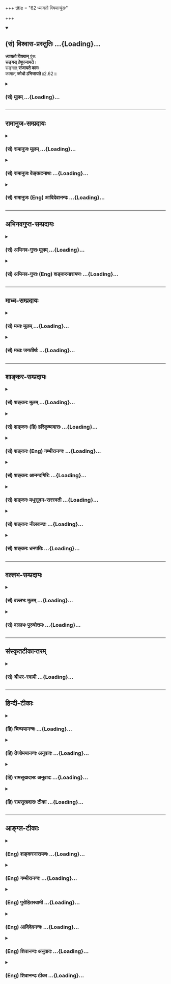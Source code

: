 +++
title = "62 ध्यायतो विषयान्पुंसः"

+++
<div class="js_include" newlevelforh1="2" title="(सं) विश्वास-प्रस्तुतिः" unfilled url="/mahAbhAratam/shlokashaH/06-bhIShma-parva/03-bhagavad-gItA-parva/saMskRtam/vishvAsa-prastutiH/02_sAnkhya-yogaH_sarva-/62_dhyAyato_viShayAn.md">
<details open><summary><h2>(सं) विश्वास-प्रस्तुतिः ...{Loading}...</h2></summary>

**ध्यायतो विषयान्** पुंसः  
**सङ्गस् तेषूपजायते**।  
सङ्गात् **संजायते कामः**  
कामात् **क्रोधो ऽभिजायते**॥2.62॥
</details>
</div>
<div class="js_include collapsed" newlevelforh1="3" title="(सं) मूलम्" unfilled url="/mahAbhAratam/shlokashaH/06-bhIShma-parva/03-bhagavad-gItA-parva/saMskRtam/mUlam/02_sAnkhya-yogaH_sarva-/62_dhyAyato_viShayAn.md">
<details><summary><h3>(सं) मूलम् ...{Loading}...</h3></summary>

ध्यायतो विषयान्पुंसः सङ्गस्तेषूपजायते।  
सङ्गात् संजायते कामः कामात्क्रोधोऽभिजायते।।2.62।।
</details>
</div>


_________________
## रामानुज-सम्प्रदायः
<div class="js_include collapsed" newlevelforh1="3" title="(सं) रामानुजः मूलम्" unfilled url="/mahAbhAratam/shlokashaH/06-bhIShma-parva/03-bhagavad-gItA-parva/saMskRtam/rAmAnujaH/mUlam/02_sAnkhya-yogaH_sarva-/62_dhyAyato_viShayAn.md">
<details><summary><h3>(सं) रामानुजः मूलम् ...{Loading}...</h3></summary>

।।2.62।। अनिरस्तविषयानुरागस्य हि मयि अनिवेशतिमनस इन्द्रियाणि संयम्य
अवस्थितस्य अपि अनादिपापवासनया विषयध्यानम् अवर्जनीयं स्यात्। **ध्यायतो
विषयान् पुंसः** पुनरपि **सङ्गः** अतिप्रवृद्धो जायते।  
  
**सङ्गात् संजायते कामः।** कामो नाम सङ्गस्य विपाकदशा। पुरुषो यां दशाम्
आपन्नो विषयान् अभुक्त्वा स्थातुं न शक्नोति स कामः। **कामात् क्रोधः
अभिजायते।** कामे वर्तमाने विषये च असन्निहिते सन्निहितान् पुरुषान् प्रति
एभिः अस्मदिष्टं विहतम् इति क्रोधो भवति।  

</details>
</div>
<div class="js_include collapsed" newlevelforh1="3" title="(सं) रामानुजः वेङ्कटनाथः" unfilled url="/mahAbhAratam/shlokashaH/06-bhIShma-parva/03-bhagavad-gItA-parva/saMskRtam/rAmAnujaH/venkaTanAthaH/02_sAnkhya-yogaH_sarva-/62_dhyAyato_viShayAn.md">
<details><summary><h3>(सं) रामानुजः वेङ्कटनाथः ...{Loading}...</h3></summary>

।।2.62 2.63।। उक्तान्योन्याश्रयणफलभूताया इन्द्रियजयात्मदर्शनयोरसिद्धेः
प्रकारः श्लोकद्वयेन प्रपञ्च्यत इत्याह एवमिति। अदृष्टात्मस्वरूपस्य
विषयान् ध्यायत इत्यनुवादसिद्धां विषयेषु स्वरसवाहितां सहेतुकामाह
अनिरस्तेति। अत्र संयम्येति निमीलनादिमात्रकृतं निवारणमुच्यते। उपजायत
इत्यत्रोपसर्गाभिप्रेतं विविच्य दर्शयति अतिप्रवृद्धो जायत इति।
सङ्गकामयोरभेदात्कार्यकारणभावानुपपत्तिरित्यत्राह कामो नामेति।
विपाकदशाशब्देन सामान्यत उक्तेऽपि व्यावृत्ताकारप्रतिपत्तिर्न स्यादिति
तल्लक्षणमाह पुरुष इति। सर्वदा कामस्य क्रोधहेतुत्वं नास्तीत्यत उक्तंविषये
चासन्निहित इति। न केवलं कामप्रतिबन्धकानेव पुरुषान् प्रति क्रोधः अपितु
कृत्याकृत्यविवेकान्धतया तस्यां दशायामुपलभ्यमानान् सर्वान् प्रत्यपीति
द्योतनायसन्निहितानित्युक्तम्। ईश्वरोऽपि हि क्रोधवेगमभिनयन कस्मिंश्चिदेव
रक्षसि द्रुह्यतिसदेवगन्धर्वमनुष्यपन्नगं जगत्सशैलं परिवर्तयाम्यहम्
वा.रा.3।64।76 इत्याह। अयं चाभिजायत इत्यत्रोपसर्गाभिप्रेतार्थः अभितो जायत
इत्यर्थः। समित्येकीकारे ततोऽत्र सम्मोहः कृत्याकृत्याविवेकात्मा मोह
इत्यभिप्रायेणाह कृत्येति। सम्मोहस्य स्मृतिभ्रंशहेतुत्वेऽवान्तरव्यापारमाह
तयेति। कुद्धः पापं न कुर्यात्कः क्रुद्धो हन्याद्गुरूनपि म.भा.3
इत्याद्यनुसारेणोक्तंसर्वमिति। ततश्चेति।
सावान्तरव्यापारात्सम्मोहादित्यर्थः। स्मर्तव्ये प्रस्तुतविषये
स्मृतिभ्रंशं योजयति प्रारब्ध इति।
स्मृतिभ्रंशादित्युत्तरवाक्यश्रृङ्खलावशात् स्मृतिविभ्रमशब्दस्य
तदेकार्थत्वायोक्तंस्मृतिभ्रंशो भवतीति। बुद्धिनाश इत्यत्र प्रकृतं
बुद्धेर्विशेषमाह आत्मेति। न तावदिह सामान्यतो ज्ञानमात्रं बुद्धिशब्दार्थः
न चेतःपूर्वमात्मदर्शनं सिद्धम् न च भविष्यदात्मदर्शनादिकमिदानीं
नाशयोग्यम्। अतस्तल्लिप्सया कृतस्तदुपायानुष्ठानाध्यवसाय
इहोपायस्मृतिसाध्यो बुद्धिशब्देनोच्यत इति भावः। प्रणश्यतीत्यत्र
नित्यस्यात्मनो नाशो ह्यसत्समत्वम्। तच्च यथावस्थिताकारानुपलम्भः। स च
देहात्मभ्रमादिकृतः तत्रापि हेतुर्देहसम्बन्ध इत्यभिप्रायेणोक्तं संसारे
निमग्न इति।  
  

</details>
</div>
<div class="js_include collapsed" newlevelforh1="3" title="(सं) रामानुजः (Eng) आदिदेवानन्दः" unfilled url="/mahAbhAratam/shlokashaH/06-bhIShma-parva/03-bhagavad-gItA-parva/saMskRtam/rAmAnujaH/english/AdidevAnandaH/02_sAnkhya-yogaH_sarva-/62_dhyAyato_viShayAn.md">
<details><summary><h3>(सं) रामानुजः (Eng) आदिदेवानन्दः ...{Loading}...</h3></summary>

2.62 Indeed, in respect of a person, whose attachment to sense-objects is expelled but whose mind is not focussed on Me, even though he controls the senses, contemplation on sense-objects is unavoidable on account of the impressions of sins from time immemorial. Again attachment increases fully in 'a man who thinks about sense-objects'.
From attachment arises desire.' What is called 'desire' is the further stage of attachment. After reaching that stage, it is not possible for a man to stay without experiencing the sense-objects. 'From such desire arises anger.' When a desire exists without its object being nearby,
anger arises against persons nearby under the following. 'Our desire is thwarted by these persons.' 'From anger there comes delusion'. Delusion is want of discrimination between what ought to be done and what ought not to be done. Not possessing that discrimination one does anything and everything. Then there follows the failure of memory, i.e., of the impressions of the earlier efforts of sense control, when one strives again to control the senses.

</details>
</div>


_________________
## अभिनवगुप्त-सम्प्रदायः
<div class="js_include collapsed" newlevelforh1="3" title="(सं) अभिनव-गुप्तः मूलम्" unfilled url="/mahAbhAratam/shlokashaH/06-bhIShma-parva/03-bhagavad-gItA-parva/saMskRtam/abhinava-guptaH/mUlam/02_sAnkhya-yogaH_sarva-/62_dhyAyato_viShayAn.md">
<details><summary><h3>(सं) अभिनव-गुप्तः मूलम् ...{Loading}...</h3></summary>

।।2.64 2.65।। ध्यायत इति। क्रोधादिति। तपस्विनो विषयत्याग एव विषयग्रहणे
पर्यवस्यति। ध्यात्वा हि ते त्यजन्ते। ध्यानकाले एव च +++(S omits च)+++ संगादयः
उपजायन्ते इति अनपायो +++(K अनुपायो)+++ विषयत्यागः स्थिरप्रज्ञस्य एव ।  

</details>
</div>
<div class="js_include collapsed" newlevelforh1="3" title="(सं) अभिनव-गुप्तः (Eng) शङ्करनारायणः" unfilled url="/mahAbhAratam/shlokashaH/06-bhIShma-parva/03-bhagavad-gItA-parva/saMskRtam/abhinava-guptaH/english/shankaranArAyaNaH/02_sAnkhya-yogaH_sarva-/62_dhyAyato_viShayAn.md">
<details><summary><h3>(सं) अभिनव-गुप्तः (Eng) शङ्करनारायणः ...{Loading}...</h3></summary>

2.62 See Comment under 2.63

</details>
</div>


_________________
## माध्व-सम्प्रदायः
<div class="js_include collapsed" newlevelforh1="3" title="(सं) मध्वः मूलम्" unfilled url="/mahAbhAratam/shlokashaH/06-bhIShma-parva/03-bhagavad-gItA-parva/saMskRtam/madhvaH/mUlam/02_sAnkhya-yogaH_sarva-/62_dhyAyato_viShayAn.md">
<details><summary><h3>(सं) मध्वः मूलम् ...{Loading}...</h3></summary>

।।2.62 2.63।। रागादिदोषकारणमाह परिहाराय श्लोकद्वयेन। सम्मोहोऽधर्मेच्छा।
तथा हि मोहशब्दार्थ उक्त उपगीतासुमोहसंज्ञितम्। अधर्मलक्षणं च नियतं
पापकर्मसु इति। तथाचान्यत्रसम्मोहोऽधर्मकामिता इति। स्मृतिविभ्रमः
प्रतिषेधादिस्मृतिनाशः। बुद्धिनाशः सर्वात्मना दोषबुद्धिनाशः। विनश्यति
नरकाद्यनर्थं प्राप्नोति। तथा ह्युक्तम् अधर्मकामिनः शास्त्रे
विस्मृतिर्जायते यदा। दोषादृष्टेस्तत्कृतेश्च नरकं प्रतिपद्यते।  

</details>
</div>
<div class="js_include collapsed" newlevelforh1="3" title="(सं) मध्वः जयतीर्थः" unfilled url="/mahAbhAratam/shlokashaH/06-bhIShma-parva/03-bhagavad-gItA-parva/saMskRtam/madhvaH/jayatIrthaH/02_sAnkhya-yogaH_sarva-/62_dhyAyato_viShayAn.md">
<details><summary><h3>(सं) मध्वः जयतीर्थः ...{Loading}...</h3></summary>

।।2.62 2.63।। ध्यायतः इत्यादिना प्रकृतानुपयुक्तं किमेतदुच्यते इत्यत आह
**रागादी**ति। रागादिदोषस्य कारणं रागादिदोषकारणम्। तथा रागादिदोषः कारणं
यस्य तद्रागादिदोषकारणम् परिहाराय रागादिदोषस्य। इदमुक्तं भवति मत्परो
युक्त आसीत 2।61 इतीन्द्रियजयस्य परमसाधनमुक्तम्। रागद्वेषपरिहारोऽप्यपरं
साधनमिति वक्ष्यति। तत्र स एव कथं स्यात् इत्या(शङ्कायां) काङ्क्षायां
उपोद्धातप्रक्रिययेदमुच्यत इति। सम्मोहो मूर्छाऽत्र न सङ्गच्छत
इत्यतोऽन्यथा व्याचष्टे **सम्मोह** इति। अधर्मेच्छा अकार्येच्छा। कुतः
इत्यत आह **तथा ही**ति। संशब्दस्तु तस्यैव विशेषक इति भावः।
अदृष्टरूपाधर्मविषयम्। तद्धेतुषु पापकर्मसु च नियतं कामनं
मोहसंज्ञितमित्यर्थः। स्पष्टं चात्र प्रमाणमाह **तथा चे**ति।
यत्किञ्चिद्विषयस्य स्मृतिविभ्रमस्य प्रकृतानुपयोगात्सम्यग्व्याचष्टे
**स्मृतिविभ्रम** इति। विभ्रमोऽनवस्थानं नाश इति यावत्। चेतनस्य कथं
बुद्धिनाशः इत्यत आह **बुद्धिनाश** इति। स्मृतिविभ्रम एवायमित्यतः
सर्वात्मनेत्युक्तम्। नित्य आत्मेत्युक्तम् तत्कथं विनश्यति इत्यत आह
**विनश्यती**ति। उक्तार्थे प्रमाणमाह **तथा ही**ति। तदा दोषादृष्टेः।
एतदुक्तं भवति रागद्वेषयोः परम्परयानरकाद्यनर्थप्राप्तिः कार्यमिति ज्ञानेन
तत्परिजिहीर्षायां विषयध्यानपरम्परया तत्कारणमिति ज्ञानेन
तदकारणात्तयोरनुत्पादो भवतीति।  

</details>
</div>


_________________
## शाङ्कर-सम्प्रदायः
<div class="js_include collapsed" newlevelforh1="3" title="(सं) शङ्करः मूलम्" unfilled url="/mahAbhAratam/shlokashaH/06-bhIShma-parva/03-bhagavad-gItA-parva/saMskRtam/shankaraH/mUlam/02_sAnkhya-yogaH_sarva-/62_dhyAyato_viShayAn.md">
<details><summary><h3>(सं) शङ्करः मूलम् ...{Loading}...</h3></summary>

।।2.62।।  
  
**ध्यायतः** चिन्तयतः **विषयान्** शब्दादीन् विषयविशेषान् आलोचयतः
**पुंसः** पुरुषस्य **सङ्गः** आसक्तिः प्रीतिः **तेषु** विषयेषु
**उपजायते** उत्पद्यते। **सङ्गात्** प्रीतेः **संजायते** समुत्पद्यते
**कामः** तृष्णा। **कामात्** कुतश्चित् प्रतिहतात् **क्रोधः
अभिजायते।।  
**

</details>
</div>
<div class="js_include collapsed" newlevelforh1="3" title="(सं) शङ्करः (हि) हरिकृष्णदासः" unfilled url="/mahAbhAratam/shlokashaH/06-bhIShma-parva/03-bhagavad-gItA-parva/saMskRtam/shankaraH/hindI/harikRShNadAsaH/02_sAnkhya-yogaH_sarva-/62_dhyAyato_viShayAn.md">
<details><summary><h3>(सं) शङ्करः (हि) हरिकृष्णदासः ...{Loading}...</h3></summary>

।।2.62।। इतना कहनेके उपरान्त अब यह पतनाभिमुख पुरुषके समस्त अनर्थोंका कारण
बतलाया जाता है  
  
विषयोंका ध्यान चिन्तन करनेवाले पुरुषकी अर्थात् शब्दादि विषयोंके भेदोंकी
बारंबार आलोचना करनेवाले पुरुषकी उन विषयोंमें आसक्ति प्रीति उत्पन्न हो
जाती है। आसक्तिसे कामना तृष्णा उत्पन्न होती है। कामसे अर्थात् किसी भी
कारणवश विच्छिन्न हुई इच्छासे क्रोध उत्पन्न होता है।  

</details>
</div>
<div class="js_include collapsed" newlevelforh1="3" title="(सं) शङ्करः (Eng) गम्भीरानन्दः" unfilled url="/mahAbhAratam/shlokashaH/06-bhIShma-parva/03-bhagavad-gItA-parva/saMskRtam/shankaraH/english/gambhIrAnandaH/02_sAnkhya-yogaH_sarva-/62_dhyAyato_viShayAn.md">
<details><summary><h3>(सं) शङ्करः (Eng) गम्भीरानन्दः ...{Loading}...</h3></summary>

2.62 Pumsah, in the case of a person; dhyayatah, who dwells on, thinks
of; visayan, the objects, the specialities \[Specialities: The charms
imagined in them.\] of the objects such as sound etc.; upajayate, there
arises; sangah, attachment, fondness, love; tesu, for them, for those
objects. Sangat, from attachment, from love; sanjayate, grows; kamah,
hankering, thirst. When that is obstructed from any arter, kamat, from
hankering; abhijayate, springs; krodhah, anger. Krodhat, from anger;
bhavati, follows; sammohah, delusion, absence of discrimination with
regard to what should or should not be done. For, an angry man, becoming
deluded, abuses even a teacher. Sammohat, from delusion; (comes)
smrti-vibhramah, failure of memory originating from the impressions
acired from the instructions of the scriptures and teachers. When there
is an occasion for memory to rise, it does not occur. Smrti-bhramsat,
from that failure of memory; (results) buddhi-nasah, loss of
understanding. The unfitness of the mind to discriminate between what
should or should not be done is called loss of understanding.
Buddhi-nasat, from the loss of understanding; pranasyati, he perishes.
Indeed, a man continues tobe himself so long as his mind remains fit to
distinguish between what he ought to and ought not do. When it becomes
unfit, a man is verily ruined. Therefore, when his internal organ, his
understanding, is destroyed, a man is ruined, i.e. he becomes unfit for
the human Goal. Thinking of objects has been said to be the root of all
evils. After that, this which is the cause of Liberation is being now
stated: \[If even the memory of objects be a source of evil, then their
enjoyment is more so. Hence, a sannyasin seeking Liberation cannot avoid
this evil, since he has to move about for food which is necessary for
the maintenance of his body. The present verse is an answer to this
apprehension.\]

</details>
</div>
<div class="js_include collapsed" newlevelforh1="3" title="(सं) शङ्करः आनन्दगिरिः" unfilled url="/mahAbhAratam/shlokashaH/06-bhIShma-parva/03-bhagavad-gItA-parva/saMskRtam/shankaraH/AnandagiriH/02_sAnkhya-yogaH_sarva-/62_dhyAyato_viShayAn.md">
<details><summary><h3>(सं) शङ्करः आनन्दगिरिः ...{Loading}...</h3></summary>

।।2.62।। समनन्तरश्लोकद्वयतात्पर्यमाह **अथेति।**
पुरुषार्थोपायोपदेशानन्तर्यमथशब्दार्थः। तन्निष्ठत्वराहित्यावस्थां दर्शयति
**इदानीमिति।** पराभविष्यतो महान्तमनर्थं गमिष्यतो
विवेकविज्ञानविहीनस्येति यावत् सर्वानर्थमूलं विषयाभिध्यानं तस्य
तथात्वमनुभवसिद्धमिति वक्तुमिदमित्युक्तन्। विषयेषु
विशेषत्वमारोपितरमणीयत्वं प्रीतिरासक्तिरिति साधारणासक्तिमात्रं गृह्यते।
तृष्णेत्युद्रिका शक्तिरुक्ता प्रतिबन्धेन प्रणाशेन वा प्रतिहतिः।  

</details>
</div>
<div class="js_include collapsed" newlevelforh1="3" title="(सं) शङ्करः मधुसूदन-सरस्वती" unfilled url="/mahAbhAratam/shlokashaH/06-bhIShma-parva/03-bhagavad-gItA-parva/saMskRtam/shankaraH/madhusUdana-sarasvatI/02_sAnkhya-yogaH_sarva-/62_dhyAyato_viShayAn.md">
<details><summary><h3>(सं) शङ्करः मधुसूदन-सरस्वती ...{Loading}...</h3></summary>

।।2.62 2.63।। ननु मनसो बाह्येन्द्रियप्रवृत्तिद्वाराऽनर्थहेतुत्वं
निगृहीतबाह्येन्द्रियस्य तूत्खातदंष्ट्रोरगवन्मनस्यनिगृहीतेऽपि न कापि
क्षतिर्बाह्योद्योगाभावेनैव कृतकृत्यत्वादतो युक्त आसीतेति
व्यर्थमुक्तमित्याशङ्का निगृहीतबाह्येन्द्रियस्यापि युक्तत्वाभावे
सर्वानर्थप्राप्तिमाह द्वाभ्याम् निगृहीतबाह्येन्द्रियस्यापि
शब्दादीन्विषयान्ध्यायतो मनसा पुनःपुनश्चिन्तयतः पुंसस्तेषु विषयेषु सङ्ग
आसङ्गो ममात्यन्तं सुखहेतव एत इत्येवं शोभनाध्यासलक्षणः प्रीतिविशेष
उपजायते।  
  
सङ्गात्सुखहेतुत्वज्ञानलक्षणात्संजायते कामो ममैते भवन्त्विति
तृष्णाविशेषः।  
  
तस्मात्कामात्कुतश्चित्प्रतिहन्यमानात्तत्प्रतिघातकविषयः
क्रोधोऽभिज्वलनात्माभिजायते। क्रोधाद्भवति संमोहः  
  
कार्याकार्यविवेकाभावरूपः। संमोहात्स्मृतिविभ्रमः स्मृतेः
शास्त्राचार्योपदिष्टार्थानुसन्धानस्य विभ्रमो विचलनं विभ्रंशः। तस्माच्च
स्मृतिभ्रंशाद्बुद्धेरैकात्म्याकारमनोवृत्तेर्नाशो विपरीतभावनोपचयदोषेण
प्रतिबन्धादनुत्पत्तिरनुत्पन्नायाश्च फलायोग्यत्वेन विलयः।
बुद्धिनाशात्प्रणश्यति तस्याश्च फलभूताया बुद्धेर्विलोपात्प्रणश्यति
सर्वपुरुषार्थायोग्यो भवति। यो हि पुरुषार्था योग्यो जातः स मृत एवेति लोके
व्यवह्रियते। अतः प्रणश्यतीत्युक्तम्। यस्मादेवं मनसो निग्रहाभावे
निगृहीतबाह्येन्द्रियस्यापि  
  
परमानर्थप्राप्तिस्तस्मान्महता प्रयत्नेन मनो निगृह्णीयादित्यभिप्रायः। अतो
युक्तमुक्तंतानि सर्वाणि संयम्य युक्त आसीत इति।  

</details>
</div>
<div class="js_include collapsed" newlevelforh1="3" title="(सं) शङ्करः नीलकण्ठः" unfilled url="/mahAbhAratam/shlokashaH/06-bhIShma-parva/03-bhagavad-gItA-parva/saMskRtam/shankaraH/nIlakaNThaH/02_sAnkhya-yogaH_sarva-/62_dhyAyato_viShayAn.md">
<details><summary><h3>(सं) शङ्करः नीलकण्ठः ...{Loading}...</h3></summary>

।।2.62।। यदा पञ्चावतिष्ठन्ते ज्ञानानि मनसा सह। बुद्धिश्च न विचेष्टति
तामाहुः परमां गतिम् इति श्रुतौ इन्द्रियमनोबुद्धीनां निग्रहे
परमपदप्राप्तिरित्युक्तम्। तत्र उपसंहृतकरणस्य बाह्याञ्शब्दादीनगृह्णतो
मनोमात्रेणावस्थितस्य योगिनो मनसोऽनिग्रहे किं स्यादित्याह **ध्यायत
इति** द्वाभ्याम्। विषयाञ्शब्दादीन्ध्यायतश्चिन्तयतः पुंसः पुरुषस्य तेषु
शब्दादिषु सङ्गः संबन्धो जायते। बाह्यार्थेभ्यो निगृहीतान्यपीन्द्रियाणि
मनोदोषात्पुनर्बाह्यार्थान्गृह्णन्तीत्यर्थः। ततः
सङ्गात्कामस्तस्मिन्विषयेऽभिलाषः संजायते। कामात्कुतश्चिद्धेतोः
प्रतिहतादभिज्वलनात्मा क्रोधोऽभिजायते।  

</details>
</div>
<div class="js_include collapsed" newlevelforh1="3" title="(सं) शङ्करः धनपतिः" unfilled url="/mahAbhAratam/shlokashaH/06-bhIShma-parva/03-bhagavad-gItA-parva/saMskRtam/shankaraH/dhanapatiH/02_sAnkhya-yogaH_sarva-/62_dhyAyato_viShayAn.md">
<details><summary><h3>(सं) शङ्करः धनपतिः ...{Loading}...</h3></summary>

।।2.62 2.63।। इन्द्रियस्य जयः प्रयत्नेन संपाद्य इत्युक्तं तत्र मनसा
विषयाचिन्तनाभ्यास एवोपाय इत्याशयेन व्यतिरेके दोषमाह **ध्यायत इति।**
विषयांश्चिन्तयतः पुरुषस्य तेषु प्रीतिरुपजायते सङ्गादभिलाषः संजायते
कामात्कुतश्चित्प्रतिहतात्क्रोधोऽभिजायते क्रोधात्कर्तव्याकर्तव्यविषये
विभ्रमो भवति क्रुद्धो हि संमूढो गुरुनप्याक्रोशति तस्मात् स्मृतेः
शास्त्राचार्योपदेशाहितसंस्कारजनितायाः विभ्रंशः स्यात्
स्मृत्युत्पत्तिनिमित्तप्राप्तावनुत्पत्तिः ततः कार्याकार्यविवेकायोग्यता
बुद्धेर्नाशः तस्मात्प्रणश्यति जीवन्नेव मृतः पुरुषार्थायोग्यो भवतीति
द्वयोरर्थः। विषयध्यानमेव सर्वानर्थबीजमित्यभिप्रायः।  

</details>
</div>


_________________
## वल्लभ-सम्प्रदायः
<div class="js_include collapsed" newlevelforh1="3" title="(सं) वल्लभः मूलम्" unfilled url="/mahAbhAratam/shlokashaH/06-bhIShma-parva/03-bhagavad-gItA-parva/saMskRtam/vallabhaH/mUlam/02_sAnkhya-yogaH_sarva-/62_dhyAyato_viShayAn.md">
<details><summary><h3>(सं) वल्लभः मूलम् ...{Loading}...</h3></summary>

।।2.62 2.63।। एवं बाह्येन्द्रियसंयमाभावे दोष उक्तः इदानीं मनोनिरोधाभावे
योगबुद्धिभ्रंशदोष इति कथयंस्तस्य स्थिरप्रज्ञतां दर्शयति चतुर्भिः। तत्र
मनःसंयमाभावे दोषमाह द्वाभ्याम् ध्यायत इति विषयानिति। विचारयतश्चिन्तयत
इति यावत् आसक्तिर्भवति ततः कामाभिलाषः। ततः प्रतिहतादेव क्रोधः। ततो
विवेकाभावः। ततश्च शास्त्राचार्योपदिष्टार्थः स्मृतेर्विप्लवः। ततो
व्यवसायात्मिकबुद्धेर्नाशः। ततः प्रणश्यति अत्यन्तविस्मृतिं प्राप्तः
प्राकृत एव भवति अविशुद्धोऽपि च।  

</details>
</div>
<div class="js_include collapsed" newlevelforh1="3" title="(सं) वल्लभः पुरुषोत्तमः" unfilled url="/mahAbhAratam/shlokashaH/06-bhIShma-parva/03-bhagavad-gItA-parva/saMskRtam/vallabhaH/puruShottamaH/02_sAnkhya-yogaH_sarva-/62_dhyAyato_viShayAn.md">
<details><summary><h3>(सं) वल्लभः पुरुषोत्तमः ...{Loading}...</h3></summary>

  
  
।।2.62।। अथकथं व्रजेत इत्यत्रोत्तरमाह ध्यायत इति। विषयान् ध्यायतः
पुंसस्तेषु सङ्ग आसक्तिः स्यात्। आसक्त्या किं स्यात् इत्यत आह सङ्गादिति।
सङ्गात्कामः सञ्जायते कामाच्च क्रोधोऽभिजायते। अभितः सर्वतः
तदयोग्येष्वपीत्यर्थः।  
  
  
  

</details>
</div>


_________________
## संस्कृतटीकान्तरम्
<div class="js_include collapsed" newlevelforh1="3" title="(सं) श्रीधर-स्वामी" unfilled url="/mahAbhAratam/shlokashaH/06-bhIShma-parva/03-bhagavad-gItA-parva/saMskRtam/shrIdhara-svAmI/02_sAnkhya-yogaH_sarva-/62_dhyAyato_viShayAn.md">
<details><summary><h3>(सं) श्रीधर-स्वामी ...{Loading}...</h3></summary>

।।2.62।। बाह्येन्द्रियसंयमाभावे दोषमुक्त्वा मनःसंयमाभावे दोषमाह **ध्यायत
इति** द्वाभ्याम्। गुणबुद्ध्या विषयान्ध्यायतः पुरुषस्य तेषु सङ्ग
आसक्तिर्भवति। आसक्त्या त तेष्वधिकः कामो भवति। कामाच्च
केनचित्प्रतिहतात्क्रोधो भवति।  

</details>
</div>


_________________
## हिन्दी-टीकाः
<div class="js_include collapsed" newlevelforh1="3" title="(हि) चिन्मयानन्दः" unfilled url="/mahAbhAratam/shlokashaH/06-bhIShma-parva/03-bhagavad-gItA-parva/hindI/chinmayAnandaH/02_sAnkhya-yogaH_sarva-/62_dhyAyato_viShayAn.md">
<details><summary><h3>(हि) चिन्मयानन्दः ...{Loading}...</h3></summary>

।।2.62।। no commentary.  

</details>
</div>
<div class="js_include collapsed" newlevelforh1="3" title="(हि) तेजोमयानन्दः अनुवादः" unfilled url="/mahAbhAratam/shlokashaH/06-bhIShma-parva/03-bhagavad-gItA-parva/hindI/tejomayAnandaH/anuvAdaH/02_sAnkhya-yogaH_sarva-/62_dhyAyato_viShayAn.md">
<details><summary><h3>(हि) तेजोमयानन्दः अनुवादः ...{Loading}...</h3></summary>

।।2.62।। विषयों का चिन्तन करने वाले पुरुष की उसमें आसक्ति हो जाती है;
आसक्ति से इच्छा और इच्छा से क्रोध उत्पन्न होता है।।  
  

</details>
</div>
<div class="js_include collapsed" newlevelforh1="3" title="(हि) रामसुखदासः अनुवादः" unfilled url="/mahAbhAratam/shlokashaH/06-bhIShma-parva/03-bhagavad-gItA-parva/hindI/rAmasukhadAsaH/anuvAdaH/02_sAnkhya-yogaH_sarva-/62_dhyAyato_viShayAn.md">
<details><summary><h3>(हि) रामसुखदासः अनुवादः ...{Loading}...</h3></summary>

।।2.62 -- 2.63।। विषयोंका चिन्तन करनेवाले मनुष्यकी उन विषयोंमें आसक्ति
पैदा हो जाती है। आसक्तिसे कामना पैदा होती है। कामनासे क्रोध पैदा होता
है। क्रोध होनेपर सम्मोह (मूढ़भाव) हो जाता है। सम्मोहसे स्मृति भ्रष्ट हो
जाती है। स्मृति भ्रष्ट होनेपर बुद्धिका नाश हो जाता है। बुद्धिका नाश
होनेपर मनुष्यका पतन हो जाता है।

</details>
</div>
<div class="js_include collapsed" newlevelforh1="3" title="(हि) रामसुखदासः टीका" unfilled url="/mahAbhAratam/shlokashaH/06-bhIShma-parva/03-bhagavad-gItA-parva/hindI/rAmasukhadAsaH/TIkA/02_sAnkhya-yogaH_sarva-/62_dhyAyato_viShayAn.md">
<details><summary><h3>(हि) रामसुखदासः टीका ...{Loading}...</h3></summary>

2.62।।***व्याख्या--*'ध्यायतो विषयान्पुंसः
सङ्गस्तेषूपजायते'--**भगवान्के परायण न होनेसे भगवान्का चिन्तन न होनेसे
विषयोंका ही चिन्तन होता है। कारण कि जीवके एक तरफ परमात्मा है और एक तरफ
संसार है। जब वह परमात्माका आश्रय छोड़ देता है तब वह संसारका आश्रय लेकर
संसारका ही चिन्तन करता है क्योंकि संसारके सिवाय चिन्तनका कोई दूसरा विषय
रहता ही नहीं। इस तरह चिन्तन करतेकरते मनुष्यकी उन विषयोंमें आसक्ति राग
प्रियता पैदा हो जाती है। आसक्ति पैदा होनेसे मनुष्य उन विषयोंका सेवन करता
है। विषयोंका सेवन चाहे मानसिक हो चाहे शारीरिक हो उससे जो सुख होता है
उससे विषयोंमें प्रियता पैदा होती है। प्रियतासे उस विषयका बारबार चिन्तन
होने लगता है। अब उस विषयका सेवन करे चाहे न करे पर विषयोंमें राग पैदा हो
ही जाता है यह नियम है।  
**'सङ्गात्संजायते कामः'--**विषयोंमें राग पैदा होनेपर उन विषयोंको
(भोगोंको) प्राप्त करनेकी कामना पैदा हो जाती है कि वे भोग वस्तुएँ मेरेको
मिलें।  
**'कामात्क्रोधोऽभिजायते'--**कामनाके अनुकूल पदार्थोंके मिलते रहनेसे लोभ
पैदा हो जाता है और कामनापूर्तिकी सम्भावना हो रही है पर उसमें कोई बाधा
देता है तो उसपर क्रोध आ जाता है।  
कामना एक ऐसी चीज है जिसमें बाधा पड़नेपर क्रोध पैदा हो ही जाता है। वर्ण
आश्रम गुण योग्यता आदिको लेकर अपनेमें जो अच्छाईका अभिमान रहता है उस
अभिमानमें भी अपने आदर सम्मान आदिकी कामना रहती है उस कामनामें किसी
व्यक्तिके द्वारा बाधा पड़नेपर भी क्रोध पैदा हो जाता है।  
कामना रजोगुणी वृत्ति है सम्मोह तमोगुणी वृत्ति है और क्रोध रजोगुण तथा
तमोगुणके बीचकी वृत्ति है।  
कहीं भी किसी भी बातको लेकर क्रोध आता है तो उसके मूलमें कहींनकहीं राग
अवश्य होता है। जैसे नीतिन्यायसे विरुद्ध काम करनेवालेको देखकर क्रोध आता
है तो नीतिन्यायमें राग है। अपमानतिरस्कार करनेवालेपर क्रोध आता है तो
मानसत्कारमें राग है। निन्दा करनेवालेपर क्रोध आता है तो प्रशंसामें राग
है। दोषारोपण करनेवालेपर क्रोध आता है तो निर्दोषताके अभिमानमें राग है
आदिआदि।  
**'क्रोधाद्भवति सम्मोहः'--**क्रोधसे सम्मोह होता है अर्थात् मूढ़ता छा
जाती है। वास्तवमें देखा जाय तो काम क्रोध लोभ और ममता इन चारोंसे ही
सम्मोह होता है जैसे  
  
(1) कामसे जो सम्मोह होता है उसमें विवेकशक्ति ढक जानेसे मनुष्य कामके
वशीभूत होकर न करनेलायक कार्य भी कर बैठता है।  
  
(2) क्रोधसे जो सम्मोह होता है उसमें मनुष्य अपने मित्रों तथा पूज्यजनोंको
भी उलटीसीधी बातें कह बैठता है और न करनेलायक बर्ताव भी कर बैठता है।  
  
(3) लोभसे जो सम्मोह होता है उसमें मनुष्यको सत्यअसत्य धर्मअधर्म आदिका
विचार नहीं रहता और वह कपट करके लोगोंको ठग लेता है।

</details>
</div>


_________________
## आङ्ग्ल-टीकाः
<div class="js_include collapsed" newlevelforh1="3" title="(Eng) शङ्करनारायणः" unfilled url="/mahAbhAratam/shlokashaH/06-bhIShma-parva/03-bhagavad-gItA-parva/english/shankaranArAyaNaH/02_sAnkhya-yogaH_sarva-/62_dhyAyato_viShayAn.md">
<details><summary><h3>(Eng) शङ्करनारायणः ...{Loading}...</h3></summary>

2.62. In a person, meditating on sense-objects, attachment or them is born in succession; from attachment springs passion; from passion arises wrath.

</details>
</div>
<div class="js_include collapsed" newlevelforh1="3" title="(Eng) गम्भीरानन्दः" unfilled url="/mahAbhAratam/shlokashaH/06-bhIShma-parva/03-bhagavad-gItA-parva/english/gambhIrAnandaH/02_sAnkhya-yogaH_sarva-/62_dhyAyato_viShayAn.md">
<details><summary><h3>(Eng) गम्भीरानन्दः ...{Loading}...</h3></summary>

2.62-2.63 In the case of a person who dwells on objects, there arises attachment for them. From attachment grows hankering, from hankering springs anger.

</details>
</div>
<div class="js_include collapsed" newlevelforh1="3" title="(Eng) पुरोहितस्वामी" unfilled url="/mahAbhAratam/shlokashaH/06-bhIShma-parva/03-bhagavad-gItA-parva/english/purohitasvAmI/02_sAnkhya-yogaH_sarva-/62_dhyAyato_viShayAn.md">
<details><summary><h3>(Eng) पुरोहितस्वामी ...{Loading}...</h3></summary>

2.62 When a man dwells on the objects of sense, he creates an attraction for them; attraction develops into desire, and desire breeds anger.

</details>
</div>
<div class="js_include collapsed" newlevelforh1="3" title="(Eng) आदिदेवनन्दः" unfilled url="/mahAbhAratam/shlokashaH/06-bhIShma-parva/03-bhagavad-gItA-parva/english/AdidevanandaH/02_sAnkhya-yogaH_sarva-/62_dhyAyato_viShayAn.md">
<details><summary><h3>(Eng) आदिदेवनन्दः ...{Loading}...</h3></summary>

2.62 To a man thinking about sense-objects, there arises attachment to them; form attachment arises desire, from desire arises anger;

</details>
</div>
<div class="js_include collapsed" newlevelforh1="3" title="(Eng) शिवानन्दः अनुवादः" unfilled url="/mahAbhAratam/shlokashaH/06-bhIShma-parva/03-bhagavad-gItA-parva/english/shivAnandaH/anuvAdaH/02_sAnkhya-yogaH_sarva-/62_dhyAyato_viShayAn.md">
<details><summary><h3>(Eng) शिवानन्दः अनुवादः ...{Loading}...</h3></summary>

2.62 When a man thinks of the objects, attachment for them arises; from attachment desire is born; from desire anger arises.

</details>
</div>
<div class="js_include collapsed" newlevelforh1="3" title="(Eng) शिवानन्दः टीका" unfilled url="/mahAbhAratam/shlokashaH/06-bhIShma-parva/03-bhagavad-gItA-parva/english/shivAnandaH/TIkA/02_sAnkhya-yogaH_sarva-/62_dhyAyato_viShayAn.md">
<details><summary><h3>(Eng) शिवानन्दः टीका ...{Loading}...</h3></summary>

2.62 ध्यायतः thinking; विषयान् (on) objects of the senses; पुंसः of a man; सङ्गः attachment; तेषु in them; उपजायते arises; सङ्गात् from attachment; संजायते is born; कामः desire; कामात् from desire; क्रोधः
anger; अभिजायते arises.Commentary When a man thinks of the beauty and the pleasant and alluring features of the senseobjects he becomes attached to them. He then regards them as something worthy of acisition and possession and hankers after them. He develops a strong desire to possess them. Then he endeavours his level best to obtain them. When his desire is frustrated by some cause or other; anger arises in his mind.
If anybody puts any obstruction in his way of obtaining the objects he hates him; fights with him and develops hostility towards hi.
(Cf.II.64).

</details>
</div>
